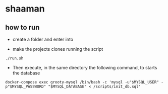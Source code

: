 # shaaman

## how to run

* create a folder and enter into

* make the projects clones running the script
```
./run.sh
```

* Then execute, in the same directory the following command, to starts the database

```
docker-compose exec grooty-mysql /bin/bash -c 'mysql -u"$MYSQL_USER" -p"$MYSQL_PASSWORD" "$MYSQL_DATABASE" < /scripts/init_db.sql'
```
